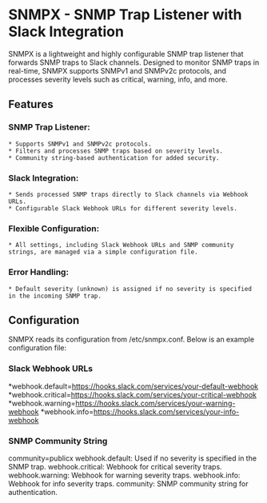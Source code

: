 # SNMPX - SNMP Trap Listener with Slack Integration
SNMPX is a lightweight and highly configurable SNMP trap listener that forwards SNMP traps to Slack channels. Designed to monitor SNMP traps in real-time,
 SNMPX supports SNMPv1 and SNMPv2c protocols, and processes severity levels such as critical, warning, info, and more.

## Features
### SNMP Trap Listener:
    * Supports SNMPv1 and SNMPv2c protocols.
    * Filters and processes SNMP traps based on severity levels.
    * Community string-based authentication for added security.

### Slack Integration:

    * Sends processed SNMP traps directly to Slack channels via Webhook URLs.
    * Configurable Slack Webhook URLs for different severity levels.

### Flexible Configuration:
    * All settings, including Slack Webhook URLs and SNMP community strings, are managed via a simple configuration file.

### Error Handling:
    * Default severity (unknown) is assigned if no severity is specified in the incoming SNMP trap.

## Configuration
SNMPX reads its configuration from /etc/snmpx.conf. Below is an example configuration file:

### Slack Webhook URLs
*webhook.default=https://hooks.slack.com/services/your-default-webhook
*webhook.critical=https://hooks.slack.com/services/your-critical-webhook
*webhook.warning=https://hooks.slack.com/services/your-warning-webhook
*webhook.info=https://hooks.slack.com/services/your-info-webhook

### SNMP Community String
community=publicx
webhook.default: Used if no severity is specified in the SNMP trap.
webhook.critical: Webhook for critical severity traps.
webhook.warning: Webhook for warning severity traps.
webhook.info: Webhook for info severity traps.
community: SNMP community string for authentication.
